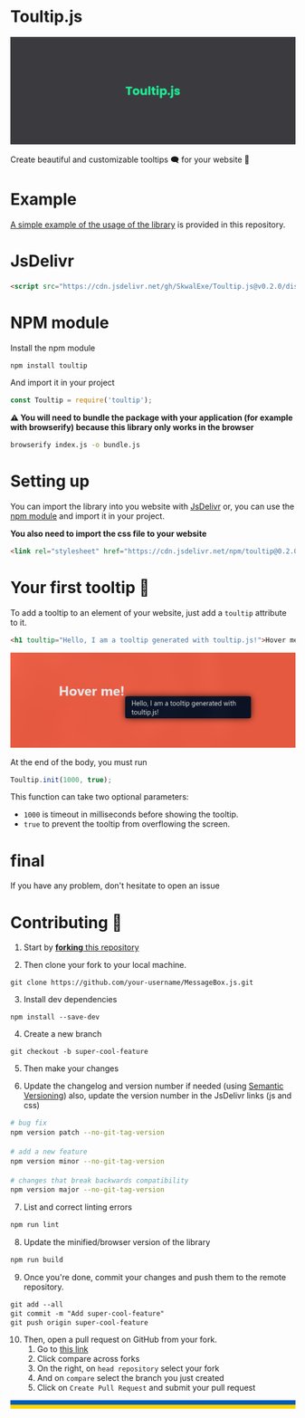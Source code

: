 # Toultip.js

![](assets/banner.png)

Create beautiful and customizable tooltips 🗨️ for your website 🎇

# Example

[A simple example of the usage of the library](https://skwalexe.github.io/Toultip.js/example.html) is provided in this repository.

# JsDelivr 

```html
<script src="https://cdn.jsdelivr.net/gh/SkwalExe/Toultip.js@v0.2.0/dist/toultip.min.js"></script>
```

# NPM module 

Install the npm module 

```bash
npm install toultip
```

And import it in your project 

```js
const Toultip = require('toultip');
```

**⚠️ You will need to bundle the package with your application (for example with browserify) because this library only works in the browser**

```bash
browserify index.js -o bundle.js
```

# Setting up 

You can import the library into you website with [JsDelivr](#JsDelivr) or, you can use the [npm module](#NPM-module) and import it in your project.

**You also need to import the css file to your website**

```html
<link rel="stylesheet" href="https://cdn.jsdelivr.net/npm/toultip@0.2.0/dist/themes/toultip-default.min.css">
```

# Your first tooltip 💫

To add a tooltip to an element of your website, just add a `toultip` attribute to it.

```html
<h1 toultip="Hello, I am a tooltip generated with toultip.js!">Hover me!</h1>
```

![](assets/1.png)

At the end of the body, you must run

```js
Toultip.init(1000, true);
```

This function can take two optional parameters:
- `1000` is timeout in milliseconds before showing the tooltip.
- `true` to prevent the tooltip from overflowing the screen.

# final

If you have any problem, don't hesitate to open an issue

# Contributing 💪

1. Start by [**forking** this repository](https://github.com/SkwalExe/MessageBox.js/fork)

2. Then clone your fork to your local machine.
  ```git
  git clone https://github.com/your-username/MessageBox.js.git
  ```

3. Install dev dependencies
```npm
npm install --save-dev
```

4. Create a new branch
  ```git
  git checkout -b super-cool-feature
  ```

5. Then make your changes

6. Update the changelog and version number if needed (using [Semantic Versioning](https://semver.org)) also, update the version number in the JsDelivr links (js and css)
  ```bash
  # bug fix
  npm version patch --no-git-tag-version

  # add a new feature 
  npm version minor --no-git-tag-version
  
  # changes that break backwards compatibility
  npm version major --no-git-tag-version
  ```

7. List and correct linting errors
  ```bash
  npm run lint
  ```

8. Update the minified/browser version of the library
  ```bash
  npm run build
  ```


9. Once you're done, commit your changes and push them to the remote repository.
  ```git
  git add --all
  git commit -m "Add super-cool-feature"
  git push origin super-cool-feature
  ```

10. Then, open a pull request on GitHub from your fork.
    1. Go to [this link](https://github.com/SkwalExe/MessageBox.js/compare/)
    2. Click compare across forks
    3. On the right, on `head repository` select your fork
    4. And on `compare` select the branch you just created
    5. Click on `Create Pull Request` and submit your pull request

<a href="https://github.com/SkwalExe#ukraine"><img src="https://raw.githubusercontent.com/SkwalExe/SkwalExe/main/ukraine.jpg" width="100%" height="15px" /></a>